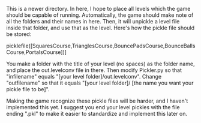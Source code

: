 This is a newer directory.  In here, I hope to place all levels which the game should be capable of running.
Automatically, the game should make note of all the folders and their names in here.  Then, it will unpickle
a level file inside that folder, and use that as the level.  Here's how the pickle file should be stored:

picklefile([SquaresCourse,TrianglesCourse,BouncePadsCourse,BounceBallsCourse,PortalsCourse])]

You make a folder with the title of your level (no spaces) as the folder name, and place the
out.levelconv file in there.  Then modify Pickler.py so that "infilename" equals
"[your level folder]/out.levelconv".  Change "outfilename" so that it equals "[your level folder]/
[the name you want your pickle file to be]".

Making the game recognize these pickle files will be harder, and I haven't implemented this yet.
I suggest you end your level pickles with the file ending ".pkl" to make it easier to standardize
and implement this later on.
